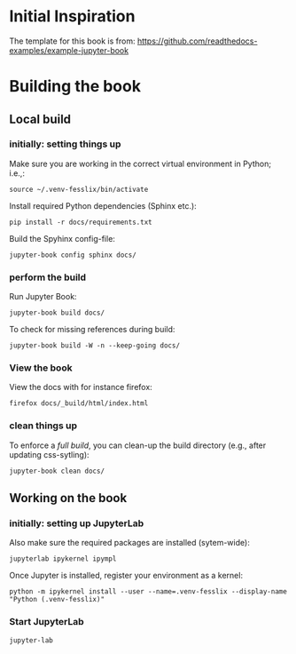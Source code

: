 # Initial Inspiration

The template for this book is from:
https://github.com/readthedocs-examples/example-jupyter-book


# Building the book

## Local build

### initially: setting things up
Make sure you are working in the correct virtual environment in Python; i.e.,:
```
source ~/.venv-fesslix/bin/activate
```

Install required Python dependencies (Sphinx etc.):
```
pip install -r docs/requirements.txt
```

Build the Spyhinx config-file:
```
jupyter-book config sphinx docs/
```


### perform the build

Run Jupyter Book:
```
jupyter-book build docs/
```
To check for missing references during build:
```
jupyter-book build -W -n --keep-going docs/
```

### View the book

View the docs with for instance firefox:
```
firefox docs/_build/html/index.html
```

### clean things up

To enforce a *full build*, you can clean-up the build directory (e.g., after updating css-sytling):
```
jupyter-book clean docs/
```


## Working on the book

### initially: setting up JupyterLab

Also make sure the required packages are installed (sytem-wide):
```
jupyterlab ipykernel ipympl
```

Once Jupyter is installed, register your environment as a kernel:
```
python -m ipykernel install --user --name=.venv-fesslix --display-name "Python (.venv-fesslix)"
```

### Start JupyterLab
```
jupyter-lab
```


